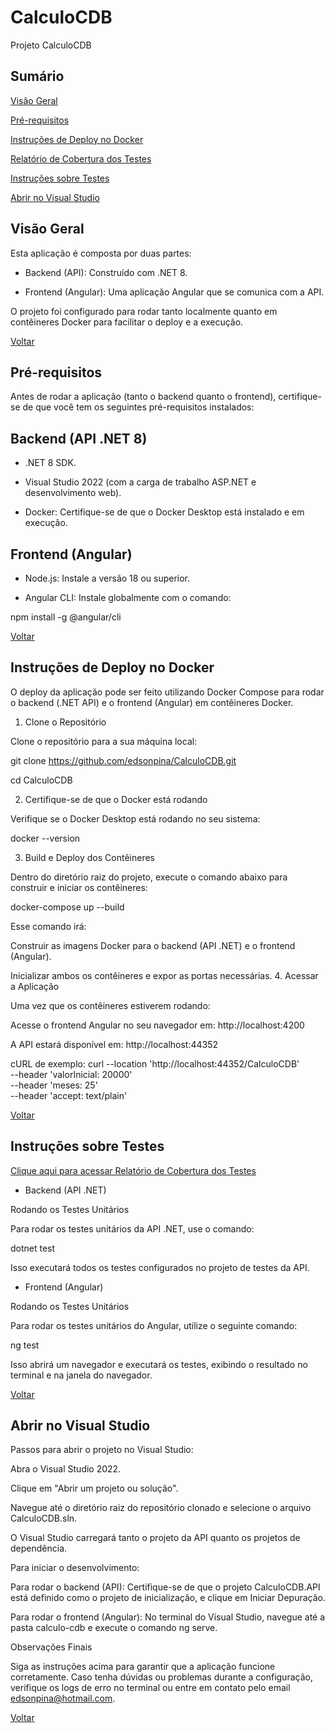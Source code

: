 # CalculoCDB

Projeto CalculoCDB

## Sumário


[Visão Geral](#visão-geral)

[Pré-requisitos](#pré-requisitos)

[Instruções de Deploy no Docker](#instruções-de-deploy-no-docker)

[Relatório de Cobertura dos Testes](https://edsonpina.github.io/CalculoCDB/)

[Instruções sobre Testes](#instruções-sobre-testes)

[Abrir no Visual Studio](#abrir-no-visual-studio)




## Visão Geral


Esta aplicação é composta por duas partes:

* Backend (API): Construído com .NET 8.

* Frontend (Angular): Uma aplicação Angular que se comunica com a API.

O projeto foi configurado para rodar tanto localmente quanto em contêineres Docker para facilitar o deploy e a execução.


[Voltar](#sumario)




## Pré-requisitos


Antes de rodar a aplicação (tanto o backend quanto o frontend), certifique-se de que você tem os seguintes pré-requisitos instalados:

## Backend (API .NET 8)

* .NET 8 SDK.

* Visual Studio 2022 (com a carga de trabalho ASP.NET e desenvolvimento web).

* Docker: Certifique-se de que o Docker Desktop está instalado e em execução.

## Frontend (Angular)

* Node.js: Instale a versão 18 ou superior. 

* Angular CLI: Instale globalmente com o comando:

npm install -g @angular/cli

[Voltar](#sumário)



## Instruções de Deploy no Docker


O deploy da aplicação pode ser feito utilizando Docker Compose para rodar o backend (.NET API) e o frontend (Angular) em contêineres Docker.

1. Clone o Repositório
   
Clone o repositório para a sua máquina local:

git clone https://github.com/edsonpina/CalculoCDB.git

cd CalculoCDB

2. Certifique-se de que o Docker está rodando
   
Verifique se o Docker Desktop está rodando no seu sistema:

docker --version

3. Build e Deploy dos Contêineres
   
Dentro do diretório raiz do projeto, execute o comando abaixo para construir e iniciar os contêineres:

docker-compose up --build

Esse comando irá:

Construir as imagens Docker para o backend (API .NET) e o frontend (Angular).

Inicializar ambos os contêineres e expor as portas necessárias.
4. Acessar a Aplicação

Uma vez que os contêineres estiverem rodando:

Acesse o frontend Angular no seu navegador em: http://localhost:4200

A API estará disponível em: http://localhost:44352

cURL de exemplo:
curl --location 'http://localhost:44352/CalculoCDB' \
--header 'valorInicial: 20000' \
--header 'meses: 25' \
--header 'accept: text/plain'

[Voltar](#sumário)



## Instruções sobre Testes

[Clique aqui para acessar Relatório de Cobertura dos Testes](https://edsonpina.github.io/CalculoCDB/)

* Backend (API .NET)

Rodando os Testes Unitários

Para rodar os testes unitários da API .NET, use o comando:

dotnet test

Isso executará todos os testes configurados no projeto de testes da API.


* Frontend (Angular)
 
Rodando os Testes Unitários

Para rodar os testes unitários do Angular, utilize o seguinte comando:

ng test

Isso abrirá um navegador e executará os testes, exibindo o resultado no terminal e na janela do navegador.

[Voltar](#sumário)



## Abrir no Visual Studio
Passos para abrir o projeto no Visual Studio:

Abra o Visual Studio 2022.

Clique em "Abrir um projeto ou solução".

Navegue até o diretório raiz do repositório clonado e selecione o arquivo CalculoCDB.sln.

O Visual Studio carregará tanto o projeto da API quanto os projetos de dependência.

Para iniciar o desenvolvimento:

Para rodar o backend (API): Certifique-se de que o projeto CalculoCDB.API está definido como o projeto de inicialização, e clique em Iniciar Depuração.

Para rodar o frontend (Angular): No terminal do Visual Studio, navegue até a pasta calculo-cdb e execute o comando ng serve.

Observações Finais

Siga as instruções acima para garantir que a aplicação funcione corretamente. Caso tenha dúvidas ou problemas durante a configuração, verifique os logs de erro no terminal ou entre em contato pelo email edsonpina@hotmail.com.

[Voltar](#sumário)
